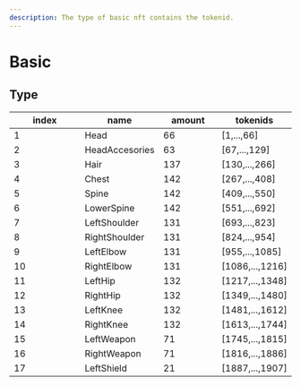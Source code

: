 ```yaml
---
description: The type of basic nft contains the tokenid.
---
```


# Basic

## Type

<table><thead><tr><th width="113">index</th><th>name</th><th width="89">amount</th><th>tokenids</th></tr></thead><tbody><tr><td>1</td><td>Head</td><td>66</td><td>[1,...,66]</td></tr><tr><td>2</td><td>HeadAccesories</td><td>63</td><td>[67,...,129]</td></tr><tr><td>3</td><td>Hair</td><td>137</td><td>[130,...,266]</td></tr><tr><td>4</td><td>Chest</td><td>142</td><td>[267,...,408]</td></tr><tr><td>5</td><td>Spine</td><td>142</td><td>[409,...,550]</td></tr><tr><td>6</td><td>LowerSpine</td><td>142</td><td>[551,...,692]</td></tr><tr><td>7</td><td>LeftShoulder</td><td>131</td><td>[693,...,823]</td></tr><tr><td>8</td><td>RightShoulder</td><td>131</td><td>[824,...,954]</td></tr><tr><td>9</td><td>LeftElbow</td><td>131</td><td>[955,...,1085]</td></tr><tr><td>10</td><td>RightElbow</td><td>131</td><td>[1086,...,1216]</td></tr><tr><td>11</td><td>LeftHip</td><td>132</td><td>[1217,...,1348]</td></tr><tr><td>12</td><td>RightHip</td><td>132</td><td>[1349,...,1480]</td></tr><tr><td>13</td><td>LeftKnee</td><td>132</td><td>[1481,...,1612]</td></tr><tr><td>14</td><td>RightKnee</td><td>132</td><td>[1613,...,1744]</td></tr><tr><td>15</td><td>LeftWeapon</td><td>71</td><td>[1745,...,1815]</td></tr><tr><td>16</td><td>RightWeapon</td><td>71</td><td>[1816,...,1886]</td></tr><tr><td>17</td><td>LeftShield</td><td>21</td><td>[1887,...,1907]</td></tr></tbody></table>
